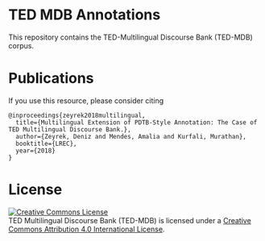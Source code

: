 # TED MDB Annotations

This repository contains the TED-Multilingual Discourse  Bank (TED-MDB) corpus.

# Publications

If you use this resource, please consider citing

    @inproceedings{zeyrek2018multilingual,
      title={Multilingual Extension of PDTB-Style Annotation: The Case of TED Multilingual Discourse Bank.},
      author={Zeyrek, Deniz and Mendes, Amalia and Kurfali, Murathan},
      booktitle={LREC},
      year={2018}
    }

# License
<a rel="license" href="http://creativecommons.org/licenses/by/4.0/"><img alt="Creative Commons License" style="border-width:0" src="https://i.creativecommons.org/l/by/4.0/88x31.png" /></a><br /><span xmlns:dct="http://purl.org/dc/terms/" property="dct:title">TED Multilingual Discourse Bank (TED-MDB)</span> is licensed under a <a rel="license" href="http://creativecommons.org/licenses/by/4.0/">Creative Commons Attribution 4.0 International License</a>.

